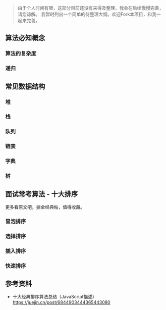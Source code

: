 > 
> 由于个人时间有限，这部分目前还没有来得及整理，我会在后续慢慢完善，请您谅解。
> 我暂时列出一个简单的待整理大纲。欢迎Fork本项目，和我一起来完善。

## 算法必知概念

### 算法的复杂度

### 递归

## 常见数据结构

### 堆

### 栈

### 队列

### 链表

### 字典

### 树

## 面试常考算法 - 十大排序

更多看原文吧，掘金经典帖，值得收藏。

### 冒泡排序

### 选择排序

### 插入排序

### 快速排序


## 参考资料

- 十大经典排序算法总结（JavaScript描述）<https://juejin.cn/post/6844903444365443080>